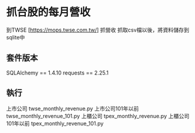 # 抓台股的每月營收
到TWSE [https://mops.twse.com.tw/] 抓營收
抓取csv檔以後，將資料儲存到sqlite中

## 套件版本
SQLAlchemy == 1.4.10
requests == 2.25.1

## 執行
上市公司
twse_monthly_revenue.py
上市公司101年以前
twse_monthly_revenue_101.py
上櫃公司
tpex_monthly_revenue.py
上櫃公司101年以前
tpex_monthly_revenue_101.py